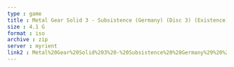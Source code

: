 ```yaml
---
type : game
title : Metal Gear Solid 3 - Subsistence (Germany) (Disc 3) (Existence)
size : 4.1 G
format : iso
archive : zip
server : myrient
link2 : Metal%20Gear%20Solid%203%20-%20Subsistence%20%28Germany%29%20%28Disc%203%29%20%28Existence%29
---
```

